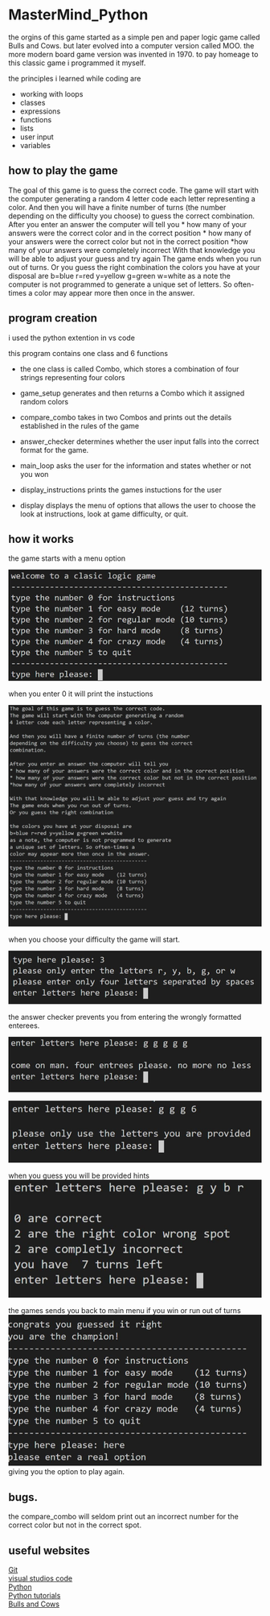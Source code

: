 # MasterMind_Python

<p>
the orgins of this game started as a simple pen and paper logic game called Bulls and Cows. 
but later evolved into a computer version called MOO. the more modern board game version was invented in 1970.
to pay homeage to this classic game i programmed it myself.
</p>

the principles i learned while coding are 
* working with loops
* classes
* expressions
* functions
* lists 
* user input
* variables


## how to play the game
<p>
The goal of this game is to guess the correct code.   
The game will start with the computer generating a random 4 letter code each letter representing a color.   
And then you will have a finite number of turns (the number depending on the difficulty you choose) to guess the correct combination.   
After you enter an answer the computer will tell you  
* how many of your answers were the correct color and in the correct position   
* how many of your answers were the correct color but not in the correct position  
*how many of your answers were completely incorrect  
With that knowledge you will be able to adjust your guess and try again  
The game ends when you run out of turns. Or you guess the right combination  
the colors you have at your disposal are b=blue r=red y=yellow g=green w=white  
as a note the computer is not programmed to generate a unique set of letters. So often-times a  
color may appear more then once in the answer.  
</p>

## program creation

i used the python extention in vs code

this program contains one class and 6 functions

* the one class is called Combo, which stores
a combination of four strings representing four 
colors

* game_setup generates and then returns
a Combo which it assigned random colors

* compare_combo takes in two Combos and prints out the details established in the rules of the game

* answer_checker determines whether the user input falls into the correct format for the game.

* main_loop asks the user for the information and states whether or not you won

* display_instructions prints the games instuctions for the user

* display displays the menu of options that allows the user to choose the look at instructions, look at game difficulty, or quit.


## how it works

the game starts with a menu option

![menu example](https://github.com/bshort95/MasterMind_Python/blob/master/Capture.JPG?raw=true)

when you enter 0 it will print the instuctions

![instructions example](https://github.com/bshort95/MasterMind_Python/blob/master/Capture1.JPG?raw=true)

when you choose your difficulty the game will start.

![starting example](https://github.com/bshort95/MasterMind_Python/blob/master/Capture2.JPG?raw=true)

the answer checker prevents you from entering the wrongly formatted enterees. 

![wrong number example](https://github.com/bshort95/MasterMind_Python/blob/master/Capture3.JPG?raw=true)

![wrong character example](https://github.com/bshort95/MasterMind_Python/blob/master/Capture4.JPG?raw=true)

when you guess you will be provided hints
![hint example](https://github.com/bshort95/MasterMind_Python/blob/master/Capture5.JPG?raw=true)

the games sends you back to main menu if you win
or run out of turns
![winning example](https://github.com/bshort95/MasterMind_Python/blob/master/Capture6.JPG?raw=true)
giving you the option to play again.


## bugs.

the compare_combo will seldom print out an incorrect number for 
the correct color but not in the correct spot. 

## useful websites
[Git](https://git-scm.com/)  
[visual studios code](https://code.visualstudio.com/)  
[Python](https://www.python.org/)  
[Python tutorials](https://www.w3schools.com/python)  
[Bulls and Cows](https://en.wikipedia.org/wiki/Bulls_and_Cows)


